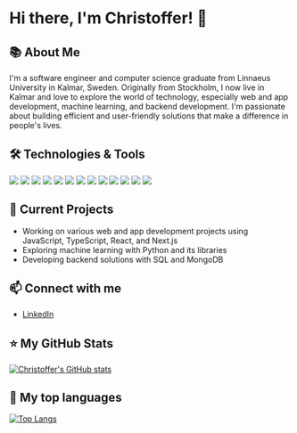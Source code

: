 # Hi there, I'm Christoffer! 👋

## 📚 About Me

I'm a software engineer and computer science graduate from Linnaeus University in Kalmar, Sweden. Originally from Stockholm, I now live in Kalmar and love to explore the world of technology, especially web and app development, machine learning, and backend development. I'm passionate about building efficient and user-friendly solutions that make a difference in people's lives.

## 🛠️ Technologies & Tools

![](https://img.shields.io/badge/Code-JavaScript-informational?style=flat&logo=javascript&logoColor=white&color=2bbc8a)
![](https://img.shields.io/badge/Code-TypeScript-informational?style=flat&logo=typescript&logoColor=white&color=2bbc8a)
![](https://img.shields.io/badge/Code-.NET-informational?style=flat&logo=.NET&logoColor=white&color=2bbc8a)
![](https://img.shields.io/badge/Code-HTML5-informational?style=flat&logo=html5&logoColor=white&color=2bbc8a)
![](https://img.shields.io/badge/Code-CSS3-informational?style=flat&logo=css3&logoColor=white&color=2bbc8a)
![](https://img.shields.io/badge/Code-Java-informational?style=flat&logo=java&logoColor=white&color=2bbc8a)
![](https://img.shields.io/badge/Code-Python-informational?style=flat&logo=python&logoColor=white&color=2bbc8a)
![](https://img.shields.io/badge/Framework-Next.js-informational?style=flat&logo=next.js&logoColor=white&color=2bbc8a)
![](https://img.shields.io/badge/Framework-Angular-informational?style=flat&logo=Angular&logoColor=white&color=2bbc8a)
![](https://img.shields.io/badge/Library-React-informational?style=flat&logo=react&logoColor=white&color=2bbc8a)
![](https://img.shields.io/badge/Database-SQL-informational?style=flat&logo=postgresql&logoColor=white&color=2bbc8a)
![](https://img.shields.io/badge/Database-MongoDB-informational?style=flat&logo=mongodb&logoColor=white&color=2bbc8a)
![](https://img.shields.io/badge/Database-Neo4j-informational?style=flat&logo=Neo4j&logoColor=white&color=2bbc8a)

## 🌱 Current Projects

- Working on various web and app development projects using JavaScript, TypeScript, React, and Next.js
- Exploring machine learning with Python and its libraries
- Developing backend solutions with SQL and MongoDB

## 📫 Connect with me

- [LinkedIn](https://www.linkedin.com/in/christoffer-eid/)

## ⭐ My GitHub Stats

[![Christoffer's GitHub stats](https://github-readme-stats.vercel.app/api?username=krukle&show_icons=true&theme=merko)](https://github.com/krukle/github-readme-stats)

## 💬 My top languages

[![Top Langs](https://github-readme-stats.vercel.app/api/top-langs/?username=krukle&hide=c,jupyter%20notebook,purebasic,css,html,cmake,tex,gherkin&hide_progress=true)](https://github.com/krukle/github-readme-stats)
